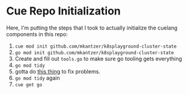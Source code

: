 # Cue Repo Initialization

Here, I'm putting the steps that I took to actually initialize the cuelang components in this repo:

1. `cue mod init github.com/mkantzer/k8splayground-cluster-state`
2. `go mod init github.com/mkantzer/k8splayground-cluster-state`
3. Create and fill out `tools.go` to make sure go tooling gets everything
4. `go mod tidy` 
  1. gotta do [this thing](https://argo-cd.readthedocs.io/en/stable/user-guide/import/) to fix problems.
  2. `go mod tidy` again
6. `cue get go`